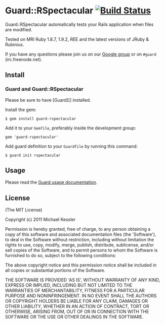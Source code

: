 # Guard::RSpectacular [![Build Status](https://secure.travis-ci.org/netzpirat/guard-rspectacular.png)](http://travis-ci.org/netzpirat/guard-rspectacular)

Guard::RSpectacular automatically tests your Rails application when files are modified.

Tested on MRI Ruby 1.8.7, 1.9.2, REE and the latest versions of JRuby & Rubinius.

If you have any questions please join us on our [Google group](http://groups.google.com/group/guard-dev) or on `#guard`
(irc.freenode.net).

## Install

### Guard and Guard::RSpectacular

Please be sure to have [Guard][] installed.

Install the gem:

    $ gem install guard-rspectacular

Add it to your `Gemfile`, preferably inside the development group:

    gem 'guard-rspectacular'

Add guard definition to your `Guardfile` by running this command:

    $ guard init rspectacular

## Usage

Please read the [Guard usage documentation](https://github.com/guard/guard#readme).

## License

(The MIT License)

Copyright (c) 2011 Michael Kessler

Permission is hereby granted, free of charge, to any person obtaining
a copy of this software and associated documentation files (the
'Software'), to deal in the Software without restriction, including
without limitation the rights to use, copy, modify, merge, publish,
distribute, sublicense, and/or sell copies of the Software, and to
permit persons to whom the Software is furnished to do so, subject to
the following conditions:

The above copyright notice and this permission notice shall be
included in all copies or substantial portions of the Software.

THE SOFTWARE IS PROVIDED 'AS IS', WITHOUT WARRANTY OF ANY KIND,
EXPRESS OR IMPLIED, INCLUDING BUT NOT LIMITED TO THE WARRANTIES OF
MERCHANTABILITY, FITNESS FOR A PARTICULAR PURPOSE AND NONINFRINGEMENT.
IN NO EVENT SHALL THE AUTHORS OR COPYRIGHT HOLDERS BE LIABLE FOR ANY
CLAIM, DAMAGES OR OTHER LIABILITY, WHETHER IN AN ACTION OF CONTRACT,
TORT OR OTHERWISE, ARISING FROM, OUT OF OR IN CONNECTION WITH THE
SOFTWARE OR THE USE OR OTHER DEALINGS IN THE SOFTWARE.

